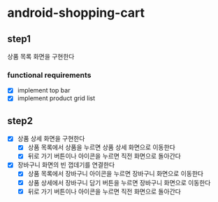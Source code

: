 # android-shopping-cart

## step1
상품 목록 화면을 구현한다

### functional requirements
- [x] implement top bar
- [x] implement product grid list

## step2
- [x] 상품 상세 화면을 구현한다
  - [x] 상품 목록에서 상품을 누르면 상품 상세 화면으로 이동한다
  - [x] 뒤로 가기 버튼이나 아이콘을 누르면 직전 화면으로 돌아간다
- [x] 장바구니 화면의 빈 껍데기를 연결한다
  - [x] 상품 목록에서 장바구니 아이콘을 누르면 장바구니 화면으로 이동한다
  - [x] 상품 상세에서 장바구니 담기 버튼을 누르면 장바구니 화면으로 이동한다
  - [x] 뒤로 가기 버튼이나 아이콘을 누르면 직전 화면으로 돌아간다
